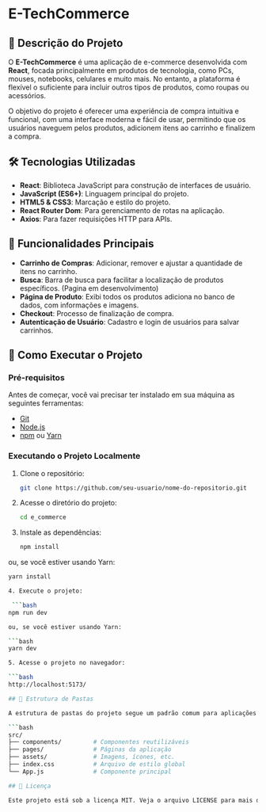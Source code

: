 # E-TechCommerce

## 📖 Descrição do Projeto

O **E-TechCommerce** é uma aplicação de e-commerce desenvolvida com **React**, focada principalmente em produtos de tecnologia, como PCs, mouses, notebooks, celulares e muito mais. No entanto, a plataforma é flexível o suficiente para incluir outros tipos de produtos, como roupas ou acessórios.

O objetivo do projeto é oferecer uma experiência de compra intuitiva e funcional, com uma interface moderna e fácil de usar, permitindo que os usuários naveguem pelos produtos, adicionem itens ao carrinho e finalizem a compra.

## 🛠️ Tecnologias Utilizadas

- **React**: Biblioteca JavaScript para construção de interfaces de usuário.
- **JavaScript (ES6+)**: Linguagem principal do projeto.
- **HTML5 & CSS3**: Marcação e estilo do projeto.
- **React Router Dom**: Para gerenciamento de rotas na aplicação.
- **Axios**: Para fazer requisições HTTP para APIs.

## 🚀 Funcionalidades Principais

- **Carrinho de Compras**: Adicionar, remover e ajustar a quantidade de itens no carrinho.
- **Busca**: Barra de busca para facilitar a localização de produtos específicos. (Pagina em desenvolvimento)
- **Página de Produto**: Exibi todos os produtos adiciona no banco de dados, com informações e imagens.
- **Checkout**: Processo de finalização de compra.
- **Autenticação de Usuário**: Cadastro e login de usuários para salvar carrinhos.

## 🔧 Como Executar o Projeto

### Pré-requisitos

Antes de começar, você vai precisar ter instalado em sua máquina as seguintes ferramentas:

- [Git](https://git-scm.com)
- [Node.js](https://nodejs.org/en/)
- [npm](https://www.npmjs.com/) ou [Yarn](https://yarnpkg.com/)

### Executando o Projeto Localmente

1. Clone o repositório:

   ```bash
   git clone https://github.com/seu-usuario/nome-do-repositorio.git

2. Acesse o diretório do projeto:
   
   ```bash
   cd e_commerce

3. Instale as dependências:

   ```bash
   npm install

ou, se você estiver usando Yarn:

   ```bash
   yarn install

4. Execute o projeto:

    ```bash
   npm run dev

ou, se você estiver usando Yarn:

   ```bash
   yarn dev

5. Acesse o projeto no navegador:

   ```bash
   http://localhost:5173/

## 📂 Estrutura de Pastas

A estrutura de pastas do projeto segue um padrão comum para aplicações React:

  ```bash
  src/
 ├── components/         # Componentes reutilizáveis
 ├── pages/              # Páginas da aplicação
 ├── assets/             # Imagens, ícones, etc.
 ├── index.css           # Arquivo de estilo global 
 └── App.js              # Componente principal

## 📝 Licença

Este projeto está sob a licença MIT. Veja o arquivo LICENSE para mais detalhes.